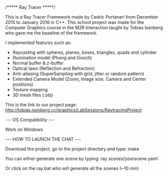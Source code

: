 /***** Ray Tracer *****/

This is a Ray Tracer Framework made by Cedric Portaneri from December 2015 to January 2016 in C++. This school project was made for the Computer Graphics course in the M2R Interaction taught by Tobias Isenberg who gave me the baseline of the framework. 

I implemented features such as: 
- Raycasting with spheres, planes, boxes, triangles, quads and cylinder
- Illumination model (Phong and Gooch)
- Normal buffer & z-buffer
- Optical laws (Reflection and Refraction)
- Anti-aliasing (SuperSampling with grid, jitter or random pattern)
- Extended Camera Model (Zoom, Image size, Camera and Center positions)
- Texture mapping
- 3D mesh files (.obj)

This is the link to our project page: http://tobias.isenberg.cc/graphics/LabSessions/RaytracingProject

--- OS Compatibility ---

Work on Windows

--- HOW TO LAUNCH THE CHAT ---

Download the project, go to the project directory and type: make

You can either generate one scene by typing: ray scenes/yourscene.yaml

Or click on the ray.bat who will generate all the scenes (~10 min)


